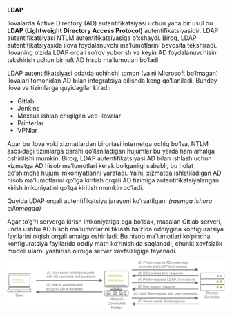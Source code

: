 **LDAP**

Ilovalarda Active Directory (AD) autentifikatsiyasi uchun yana bir usul bu **LDAP (Lightweight Directory Access Protocol)** autentifikatsiyasidir. LDAP autentifikatsiyasi NTLM autentifikatsiyasiga o‘xshaydi. Biroq, LDAP autentifikatsiyasida ilova foydalanuvchi ma’lumotlarini bevosita tekshiradi. Ilovaning o‘zida LDAP orqali so‘rov yuborish va keyin AD foydalanuvchisini tekshirish uchun bir juft AD hisob ma’lumotlari bo‘ladi.

LDAP autentifikatsiyasi odatda uchinchi tomon (ya’ni Microsoft bo‘lmagan) ilovalari tomonidan AD bilan integratsiya qilishda keng qo‘llaniladi. Bunday ilova va tizimlarga quyidagilar kiradi:

* Gitlab
* Jenkins
* Maxsus ishlab chiqilgan veb-ilovalar
* Printerlar
* VPNlar

Agar bu ilova yoki xizmatlardan birortasi internetga ochiq bo‘lsa, NTLM asosidagi tizimlarga qarshi qo‘llaniladigan hujumlar bu yerda ham amalga oshirilishi mumkin. Biroq, LDAP autentifikatsiyasi AD bilan ishlash uchun xizmatga AD hisob ma’lumotlari kerak bo‘lganligi sababli, bu holat qo‘shimcha hujum imkoniyatlarini yaratadi. Ya’ni, xizmatda ishlatiladigan AD hisob ma’lumotlarini qo‘lga kiritish orqali AD tizimiga autentifikatsiyalangan kirish imkoniyatini qo‘lga kiritish mumkin bo‘ladi.

Quyida LDAP orqali autentifikatsiya jarayoni ko‘rsatilgan:
*(rasmga ishora qilinmoqda)*

Agar to‘g‘ri serverga kirish imkoniyatiga ega bo‘lsak, masalan Gitlab serveri, unda ushbu AD hisob ma’lumotlarini tiklash ba’zida oddiygina konfiguratsiya fayllarini o‘qish orqali amalga oshiriladi. Bu hisob ma’lumotlari ko‘pincha konfiguratsiya fayllarida oddiy matn ko‘rinishida saqlanadi, chunki xavfsizlik modeli ularni yashirish o‘rniga server xavfsizligiga tayanadi.

![LDAP](https://github.com/akhatkulov/cheatsheets-for-windows/blob/main/Breaching%20Active%20Directory/LDAP%20Bind%20Credentials/d2f78ae2b44ef76453a80144dac86b4e.png?raw=true)
